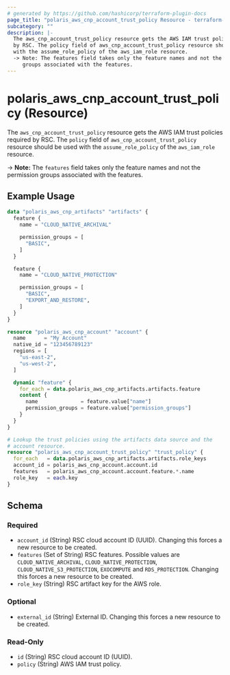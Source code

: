 ```yaml
---
# generated by https://github.com/hashicorp/terraform-plugin-docs
page_title: "polaris_aws_cnp_account_trust_policy Resource - terraform-provider-polaris"
subcategory: ""
description: |-
  The aws_cnp_account_trust_policy resource gets the AWS IAM trust policies required
  by RSC. The policy field of aws_cnp_account_trust_policy resource should be used
  with the assume_role_policy of the aws_iam_role resource.
  -> Note: The features field takes only the feature names and not the permission
     groups associated with the features.
---
```


# polaris_aws_cnp_account_trust_policy (Resource)

The `aws_cnp_account_trust_policy` resource gets the AWS IAM trust policies required
by RSC. The `policy` field of `aws_cnp_account_trust_policy` resource should be used
with the `assume_role_policy` of the `aws_iam_role` resource.

-> **Note:** The `features` field takes only the feature names and not the permission
   groups associated with the features.

## Example Usage

```terraform
data "polaris_aws_cnp_artifacts" "artifacts" {
  feature {
    name = "CLOUD_NATIVE_ARCHIVAL"

    permission_groups = [
      "BASIC",
    ]
  }

  feature {
    name = "CLOUD_NATIVE_PROTECTION"

    permission_groups = [
      "BASIC",
      "EXPORT_AND_RESTORE",
    ]
  }
}

resource "polaris_aws_cnp_account" "account" {
  name      = "My Account"
  native_id = "123456789123"
  regions = [
    "us-east-2",
    "us-west-2",
  ]

  dynamic "feature" {
    for_each = data.polaris_aws_cnp_artifacts.artifacts.feature
    content {
      name              = feature.value["name"]
      permission_groups = feature.value["permission_groups"]
    }
  }
}

# Lookup the trust policies using the artifacts data source and the
# account resource.
resource "polaris_aws_cnp_account_trust_policy" "trust_policy" {
  for_each   = data.polaris_aws_cnp_artifacts.artifacts.role_keys
  account_id = polaris_aws_cnp_account.account.id
  features   = polaris_aws_cnp_account.account.feature.*.name
  role_key   = each.key
}
```

<!-- schema generated by tfplugindocs -->
## Schema

### Required

- `account_id` (String) RSC cloud account ID (UUID). Changing this forces a new resource to be created.
- `features` (Set of String) RSC features. Possible values are `CLOUD_NATIVE_ARCHIVAL`, `CLOUD_NATIVE_PROTECTION`, `CLOUD_NATIVE_S3_PROTECTION`, `EXOCOMPUTE` and `RDS_PROTECTION`. Changing this forces a new resource to be created.
- `role_key` (String) RSC artifact key for the AWS role.

### Optional

- `external_id` (String) External ID. Changing this forces a new resource to be created.

### Read-Only

- `id` (String) RSC cloud account ID (UUID).
- `policy` (String) AWS IAM trust policy.
